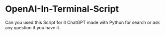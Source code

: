 # OpenAI-In-Terminal-Script 
Can you used this Script for it ChatGPT made with Python for search or ask any question if you have it. 
